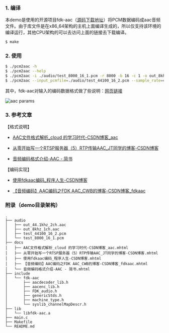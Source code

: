 
### 1. 编译

本demo是使用的开源项目fdk-aac（[源码下载地址](https://github.com/mstorsjo/fdk-aac)）将PCM数据编码成aac音频文件。由于库文件是在x86\_64架构的主机上面编译生成的，所以仅支持该环境的编译运行，其他CPU架构的可以去访问上面的链接去下载编译。

```bash
$ make
```


### 2. 使用


```bash
$ ./pcm2aac -h
$ ./pcm2aac --help
$ ./pcm2aac -i ./audio/test_8000_16_1.pcm -r 8000 -b 16 -c 1 -o out_8khz_1ch.aac
$ ./pcm2aac --input_pcmfile=./audio/test_44100_16_2.pcm --sample_rate=44100 --sample_bits=16 --channels=2 --output_aacfile=out_44.1khz_2ch.aac
```

其中，fdk-aac对输入的编码数据格式做了些说明：[网页链接](https://wiki.hydrogenaudio.org/index.php?title=Fraunhofer_FDK_AAC)

![aac params](https://i.loli.net/2021/11/16/rx4vtG9jsf1MbQP.png)


### 3. 参考文章

【格式说明】

- [AAC文件格式解析\_cloud 的学习时代-CSDN博客\_aac](https://blog.csdn.net/u013427969/article/details/53091594) 

- [从零开始写一个RTSP服务器（5）RTP传输AAC\_JT同学的博客-CSDN博客](https://blog.csdn.net/weixin_42462202/article/details/99200935) 

- [音频编码格式介绍-AAC - 简书](https://www.jianshu.com/p/515cb88fbc75) 

【编码实现】

- [使用fdkaac编码\_程序人生-CSDN博客](https://blog.csdn.net/lipku/article/details/78564518) 

- [【音频编码】AAC编码之FDK AAC\_CWB的博客-CSDN博客\_fdkaac](https://blog.csdn.net/caiwenbin1101517886/article/details/82082966) 


### 附录（demo目录架构）

```
.
├── audio
│   ├── out_44.1khz_2ch.aac
│   ├── out_8khz_1ch.aac
│   ├── test_44100_16_2.pcm
│   └── test_8000_16_1.pcm
├── docs
│   ├── AAC文件格式解析_cloud 的学习时代-CSDN博客_aac.mhtml
│   ├── 从零开始写一个RTSP服务器（5）RTP传输AAC_JT同学的博客-CSDN博客.mhtml
│   ├── 使用fdkaac编码_程序人生-CSDN博客.mhtml
│   ├── 【音频编码】AAC编码之FDK AAC_CWB的博客-CSDN博客_fdkaac.mhtml
│   └── 音频编码格式介绍-AAC - 简书.mhtml
├── include
│   └── fdk-aac
│       ├── aacdecoder_lib.h
│       ├── aacenc_lib.h
│       ├── FDK_audio.h
│       ├── genericStds.h
│       ├── machine_type.h
│       └── syslib_channelMapDescr.h
├── lib
│   └── libfdk-aac.a
├── main.c
├── Makefile
└── README.md
```

